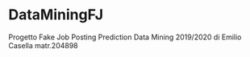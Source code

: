 # DataMiningFJ
Progetto Fake Job Posting Prediction Data Mining 2019/2020
di Emilio Casella matr.204898
